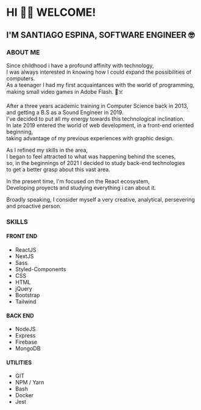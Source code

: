 # HI 👋🏼 WELCOME!
## I'M SANTIAGO ESPINA, SOFTWARE ENGINEER  🤓

### ABOUT ME
Since childhood i have a profound affinity with technology,  
I was always interested in knowing how I could expand the possibilities of computers.  
As a teenager I had my first acquaintances with the world of programming,  
making small video games in Adobe Flash. 🚀☠️

After a three years academic training in Computer Science back in 2013,  
and getting a B.S as a Sound Engineer in 2019.      
I've decided to put all my energy towards this technological inclination.  
In late 2019 entered the world of web development, in a front-end oriented beginning,  
taking advantage of my previous experiences with graphic design.  

As I refined my skills in the area,   
I began to feel attracted to what was happening behind the scenes,  
so, in the beginnings of 2021 I decided to study back-end technologies  
to get a better grasp about this vast area.

In the present time, I'm focused on the React ecosystem,  
Developing proyects and studying everything i can about it.  

Broadly speaking, I consider myself a very creative, analytical, persevering and proactive person.


### SKILLS

#### FRONT END
* ReactJS
* NextJS
* Sass
* Styled-Components
* CSS
* HTML
* jQuery
* Bootstrap
* Tailwind

#### BACK END
* NodeJS
* Express
* Firebase
* MongoDB

#### UTILITIES
* GIT
* NPM / Yarn
* Bash
* Docker
* Jest
